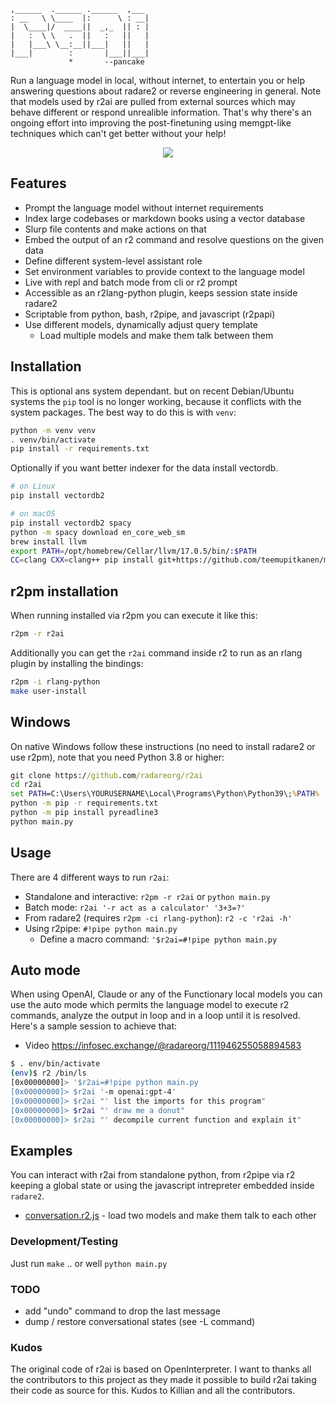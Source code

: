 ```
,______  .______ .______  ,___
: __   \ \____  |:      \ : __|
|  \____|/  ____||  _,_  || : |
|   :  \ \   .  ||   :   ||   |
|   |___\ \__:__||___|   ||   |
|___|        :       |___||___|
             *       --pancake
```

Run a language model in local, without internet, to entertain you or help answering questions about radare2 or reverse engineering in general. Note that models used by r2ai are pulled from external sources which may behave different or respond unrealible information. That's why there's an ongoing effort into improving the post-finetuning using memgpt-like techniques which can't get better without your help!

<p align="center">
  <img src="doc/r2clippy.jpg">
</p>

## Features

* Prompt the language model without internet requirements
* Index large codebases or markdown books using a vector database
* Slurp file contents and make actions on that
* Embed the output of an r2 command and resolve questions on the given data
* Define different system-level assistant role
* Set environment variables to provide context to the language model
* Live with repl and batch mode from cli or r2 prompt
* Accessible as an r2lang-python plugin, keeps session state inside radare2
* Scriptable from python, bash, r2pipe, and javascript (r2papi)
* Use different models, dynamically adjust query template
  * Load multiple models and make them talk between them

## Installation

This is optional ans system dependant. but on recent Debian/Ubuntu systems the `pip` tool is no longer working, because it conflicts with the system packages. The best way to do this is with `venv`:

```bash
python -m venv venv
. venv/bin/activate
pip install -r requirements.txt
```

Optionally if you want better indexer for the data install vectordb.

```bash
# on Linux
pip install vectordb2

# on macOS
pip install vectordb2 spacy
python -m spacy download en_core_web_sm
brew install llvm
export PATH=/opt/homebrew/Cellar/llvm/17.0.5/bin/:$PATH
CC=clang CXX=clang++ pip install git+https://github.com/teemupitkanen/mrpt/
```

## r2pm installation

When running installed via r2pm you can execute it like this:

```bash
r2pm -r r2ai
```

Additionally you can get the `r2ai` command inside r2 to run as an rlang plugin by installing the bindings:

```bash
r2pm -i rlang-python
make user-install
```

## Windows

On native Windows follow these instructions (no need to install radare2 or use r2pm), note that you need Python 3.8 or higher:

```cmd
git clone https://github.com/radareorg/r2ai
cd r2ai
set PATH=C:\Users\YOURUSERNAME\Local\Programs\Python\Python39\;%PATH%
python -m pip -r requirements.txt
python -m pip install pyreadline3
python main.py
```

## Usage

There are 4 different ways to run `r2ai`:

* Standalone and interactive: `r2pm -r r2ai` or `python main.py`
* Batch mode: `r2ai '-r act as a calculator' '3+3=?'`
* From radare2 (requires `r2pm -ci rlang-python`): `r2 -c 'r2ai -h'`
* Using r2pipe: `#!pipe python main.py`
  * Define a macro command: `'$r2ai=#!pipe python main.py`

## Auto mode

When using OpenAI, Claude or any of the Functionary local models you can use the auto mode which permits the language model to execute r2 commands, analyze the output in loop and in a loop until it is resolved. Here's a sample session to achieve that:

* Video https://infosec.exchange/@radareorg/111946255058894583

```bash
$ . env/bin/activate
(env)$ r2 /bin/ls
[0x00000000]> '$r2ai=#!pipe python main.py
[0x00000000]> $r2ai '-m openai:gpt-4'
[0x00000000]> $r2ai "' list the imports for this program"
[0x00000000]> $r2ai "' draw me a donut"
[0x00000000]> $r2ai "' decompile current function and explain it"
```


## Examples

You can interact with r2ai from standalone python, from r2pipe via r2 keeping a global state or using the javascript intrepreter embedded inside `radare2`.

* [conversation.r2.js](examples/conversation.r2.js) - load two models and make them talk to each other

### Development/Testing

Just run `make` .. or well `python main.py`

### TODO

* add "undo" command to drop the last message
* dump / restore conversational states (see -L command)

### Kudos

The original code of r2ai is based on OpenInterpreter. I want to thanks all the contributors to this project as they made it possible to build r2ai taking their code as source for this.  Kudos to Killian and all the contributors.
